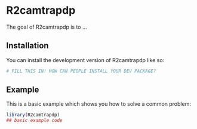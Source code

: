 
# R2camtrapdp

<!-- badges: start -->
<!-- badges: end -->

The goal of R2camtrapdp is to ...

## Installation

You can install the development version of R2camtrapdp like so:

``` r
# FILL THIS IN! HOW CAN PEOPLE INSTALL YOUR DEV PACKAGE?
```

## Example

This is a basic example which shows you how to solve a common problem:

``` r
library(R2camtrapdp)
## basic example code
```

